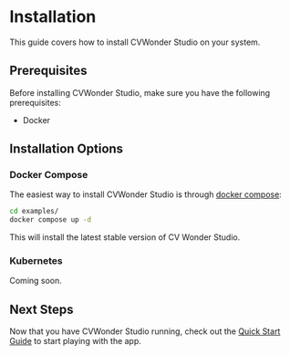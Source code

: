 # Installation

This guide covers how to install CVWonder Studio on your system.

## Prerequisites

Before installing CVWonder Studio, make sure you have the following prerequisites:

- Docker

## Installation Options

### Docker Compose

The easiest way to install CVWonder Studio is through [docker compose](https://docs.docker.com/compose/install/):

```bash
cd examples/
docker compose up -d
```

This will install the latest stable version of CV Wonder Studio.

### Kubernetes

Coming soon.

## Next Steps

Now that you have CVWonder Studio running, check out the [Quick Start Guide](quick-start.md) to start playing with the app.

